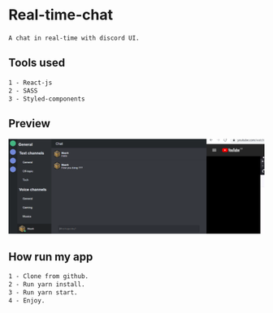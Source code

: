 # Real-time-chat

``A chat in real-time with discord UI.``

## Tools used
```
1 - React-js
2 - SASS
3 - Styled-components
```
## Preview 

![optional text](src/assets/preview.PNG)

## How run my app
```
1 - Clone from github.
2 - Run yarn install.
3 - Run yarn start.
4 - Enjoy. 
```
